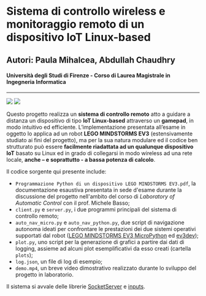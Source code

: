 # Sistema di controllo wireless e monitoraggio remoto di un dispositivo IoT Linux-based
## Autori: Paula Mihalcea, Abdullah Chaudhry
#### Università degli Studi di Firenze - Corso di Laurea Magistrale in Ingegneria Informatica

---

![](https://img.shields.io/github/contributors/chabdullah/Lego-Ev3-Python?color=light%20green) ![](https://img.shields.io/github/repo-size/chabdullah/Lego-ev3-Python)

Questo progetto realizza un **sistema di controllo remoto** atto a guidare a distanza un dispositivo di tipo **IoT Linux-based** attraverso un **gamepad**, in modo intuitivo ed efficiente. L’implementazione presentata all’esame in oggetto lo applica ad un robot **LEGO MINDSTORMS EV3** (estensivamente studiato ai fini del progetto), ma per la sua natura modulare ed il codice ben strutturato può essere **facilmente riadattata ad un qualunque dispositivo IoT** basato su Linux ed in grado di collegarsi in modo wireless ad una rete locale, **anche – e soprattutto - a bassa potenza di calcolo**.

Il codice sorgente qui presente include:

- `Programmazione Python di un dispositivo
LEGO MINDSTORMS EV3.pdf`, la documentazione esaustiva presentata in sede d'esame durante la discussione del progetto nell'ambito del corso di _Laboratory of Automatic Control_ con il prof. Michele Basso;
- `client.py` e `server.py`, i due programmi principali del sistema di controllo remoto;
- `auto_nav_micro.py` e `auto_nav_python.py`, due script di navigazione autonoma ideati per confrontare le prestazioni dei due sistemi operativi supportati dal robot ([LEGO MINDSTORMS EV3 MicroPython](https://education.lego.com/en-us/downloads/mindstorms-ev3/software#MicroPython) ed [ev3dev](https://www.ev3dev.org));
- `plot.py`, uno script per la generazione di grafici a partire dai dati di logging, assieme ad alcuni plot esemplificativi da esso creati (cartella `plots`);
- `log.json`, un file di log di esempio;
- `demo.mp4`, un breve video dimostrativo realizzato durante lo sviluppo del progetto in laboratorio.

Il sistema si avvale delle librerie [SocketServer](https://docs.python.org/3/library/socketserver.html) e [inputs](https://pypi.org/project/inputs/).
